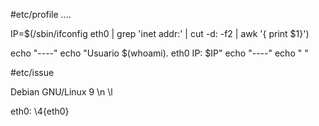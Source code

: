 
#etc/profile
....
                     
IP=$(/sbin/ifconfig eth0 | grep 'inet addr:' | cut -d: -f2 | awk '{ print $1}')

echo "----"
echo "Usuario $(whoami). eth0 IP: $IP" 
echo "----"
echo " "   


#etc/issue

Debian GNU/Linux 9 \n \l

eth0: \4{eth0}
